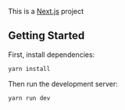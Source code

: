 This is a [Next.js](https://nextjs.org/) project

## Getting Started

First, install dependencies:

```bash
yarn install
```

Then run the development server:

```bash
yarn run dev
```

